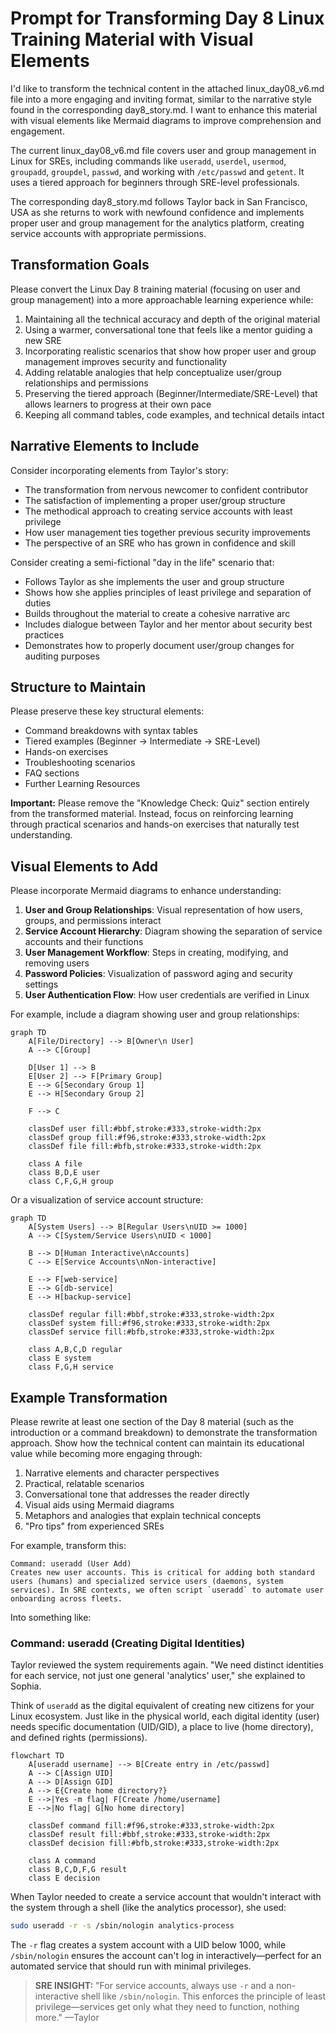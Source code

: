 # Prompt for Transforming Day 8 Linux Training Material with Visual Elements

I'd like to transform the technical content in the attached linux_day08_v6.md file into a more engaging and inviting format, similar to the narrative style found in the corresponding day8_story.md. I want to enhance this material with visual elements like Mermaid diagrams to improve comprehension and engagement.

The current linux_day08_v6.md file covers user and group management in Linux for SREs, including commands like `useradd`, `userdel`, `usermod`, `groupadd`, `groupdel`, `passwd`, and working with `/etc/passwd` and `getent`. It uses a tiered approach for beginners through SRE-level professionals.

The corresponding day8_story.md follows Taylor back in San Francisco, USA as she returns to work with newfound confidence and implements proper user and group management for the analytics platform, creating service accounts with appropriate permissions.

## Transformation Goals

Please convert the Linux Day 8 training material (focusing on user and group management) into a more approachable learning experience while:

1. Maintaining all the technical accuracy and depth of the original material
2. Using a warmer, conversational tone that feels like a mentor guiding a new SRE
3. Incorporating realistic scenarios that show how proper user and group management improves security and functionality
4. Adding relatable analogies that help conceptualize user/group relationships and permissions
5. Preserving the tiered approach (Beginner/Intermediate/SRE-Level) that allows learners to progress at their own pace
6. Keeping all command tables, code examples, and technical details intact

## Narrative Elements to Include

Consider incorporating elements from Taylor's story:
- The transformation from nervous newcomer to confident contributor
- The satisfaction of implementing a proper user/group structure
- The methodical approach to creating service accounts with least privilege
- How user management ties together previous security improvements
- The perspective of an SRE who has grown in confidence and skill

Consider creating a semi-fictional "day in the life" scenario that:
- Follows Taylor as she implements the user and group structure
- Shows how she applies principles of least privilege and separation of duties
- Builds throughout the material to create a cohesive narrative arc
- Includes dialogue between Taylor and her mentor about security best practices
- Demonstrates how to properly document user/group changes for auditing purposes

## Structure to Maintain

Please preserve these key structural elements:
- Command breakdowns with syntax tables
- Tiered examples (Beginner → Intermediate → SRE-Level)
- Hands-on exercises
- Troubleshooting scenarios
- FAQ sections
- Further Learning Resources

**Important:** Please remove the "Knowledge Check: Quiz" section entirely from the transformed material. Instead, focus on reinforcing learning through practical scenarios and hands-on exercises that naturally test understanding.

## Visual Elements to Add

Please incorporate Mermaid diagrams to enhance understanding:

1. **User and Group Relationships**: Visual representation of how users, groups, and permissions interact
2. **Service Account Hierarchy**: Diagram showing the separation of service accounts and their functions
3. **User Management Workflow**: Steps in creating, modifying, and removing users
4. **Password Policies**: Visualization of password aging and security settings
5. **User Authentication Flow**: How user credentials are verified in Linux

For example, include a diagram showing user and group relationships:

```mermaid
graph TD
    A[File/Directory] --> B[Owner\n User]
    A --> C[Group]
    
    D[User 1] --> B
    E[User 2] --> F[Primary Group]
    E --> G[Secondary Group 1]
    E --> H[Secondary Group 2]
    
    F --> C
    
    classDef user fill:#bbf,stroke:#333,stroke-width:2px
    classDef group fill:#f96,stroke:#333,stroke-width:2px
    classDef file fill:#bfb,stroke:#333,stroke-width:2px
    
    class A file
    class B,D,E user
    class C,F,G,H group
```

Or a visualization of service account structure:

```mermaid
graph TD
    A[System Users] --> B[Regular Users\nUID >= 1000]
    A --> C[System/Service Users\nUID < 1000]
    
    B --> D[Human Interactive\nAccounts]
    C --> E[Service Accounts\nNon-interactive]
    
    E --> F[web-service]
    E --> G[db-service]
    E --> H[backup-service]
    
    classDef regular fill:#bbf,stroke:#333,stroke-width:2px
    classDef system fill:#f96,stroke:#333,stroke-width:2px
    classDef service fill:#bfb,stroke:#333,stroke-width:2px
    
    class A,B,C,D regular
    class E system
    class F,G,H service
```

## Example Transformation

Please rewrite at least one section of the Day 8 material (such as the introduction or a command breakdown) to demonstrate the transformation approach. Show how the technical content can maintain its educational value while becoming more engaging through:

1. Narrative elements and character perspectives
2. Practical, relatable scenarios
3. Conversational tone that addresses the reader directly
4. Visual aids using Mermaid diagrams
5. Metaphors and analogies that explain technical concepts
6. "Pro tips" from experienced SREs

For example, transform this:
```
Command: useradd (User Add)
Creates new user accounts. This is critical for adding both standard users (humans) and specialized service users (daemons, system services). In SRE contexts, we often script `useradd` to automate user onboarding across fleets.
```

Into something like:

### Command: useradd (Creating Digital Identities)

Taylor reviewed the system requirements again. "We need distinct identities for each service, not just one general 'analytics' user," she explained to Sophia.

Think of `useradd` as the digital equivalent of creating new citizens for your Linux ecosystem. Just like in the physical world, each digital identity (user) needs specific documentation (UID/GID), a place to live (home directory), and defined rights (permissions).

```mermaid
flowchart TD
    A[useradd username] --> B[Create entry in /etc/passwd]
    A --> C[Assign UID]
    A --> D[Assign GID]
    A --> E{Create home directory?}
    E -->|Yes -m flag| F[Create /home/username]
    E -->|No flag| G[No home directory]
    
    classDef command fill:#f96,stroke:#333,stroke-width:2px
    classDef result fill:#bbf,stroke:#333,stroke-width:2px
    classDef decision fill:#bfb,stroke:#333,stroke-width:2px
    
    class A command
    class B,C,D,F,G result
    class E decision
```

When Taylor needed to create a service account that wouldn't interact with the system through a shell (like the analytics processor), she used:

```bash
sudo useradd -r -s /sbin/nologin analytics-process
```

The `-r` flag creates a system account with a UID below 1000, while `/sbin/nologin` ensures the account can't log in interactively—perfect for an automated service that should run with minimal privileges.

> **SRE INSIGHT:** "For service accounts, always use `-r` and a non-interactive shell like `/sbin/nologin`. This enforces the principle of least privilege—services get only what they need to function, nothing more." —Taylor
```